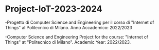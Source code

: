 # Project-IoT-2023-2024
-Progetto di Computer Science and Engineering per il corso di "Internet of Things" al Politecnico di Milano.
Anno Accademico: 2022/2023

-Computer Science and Engineering Project for the course: "Internet of Things" at "Politecnico di Milano".
Academic Year: 2022/2023.
